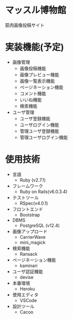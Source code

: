 # マッスル博物館
筋肉画像投稿サイト

# 実装機能(予定)
- 画像管理
    - 画像投稿機能
    - 画像プレビュー機能
    - 画像一覧表示機能
    - ページネーション機能
    - コメント機能
    - いいね機能
    - 検索機能
- ユーザ管理
    - ユーザ登録機能
    - ユーザログイン機能
    - 管理ユーザ登録機能
    - 管理ユーザログイン機能

# 使用技術
- 言語
    - Ruby (v2.7.1)
- フレームワーク
    - Ruby on Rails(v6.0.3.4)
- テストツール
    - RSpec(v4.0.1)
- フロントエンド
    - Bootstrap
- DBMS
    - PostgreSQL (v12.4)
- 画像アップロード
    - CarrierWave
    - mini_magick
- 検索機能
    - Ransack
- ページネーション機能
    - kaminari
- ユーザ認証機能
    - devise
- 本番環境
    - Heroku
- 使用エディタ
    - VSCode
- 設計ツール
    - Cacoo
